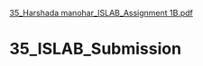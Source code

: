 [35_Harshada manohar_ISLAB_Assignment 1B.pdf](https://github.com/Harshadam35/35_ISLAB_Submission/files/7446443/35_Harshada.manohar_ISLAB_Assignment.1B.pdf)
# 35_ISLAB_Submission
